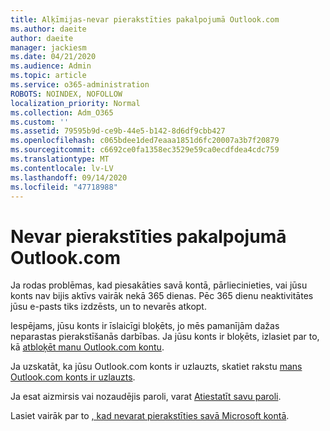 ```yaml
---
title: Alķīmijas-nevar pierakstīties pakalpojumā Outlook.com
ms.author: daeite
author: daeite
manager: jackiesm
ms.date: 04/21/2020
ms.audience: Admin
ms.topic: article
ms.service: o365-administration
ROBOTS: NOINDEX, NOFOLLOW
localization_priority: Normal
ms.collection: Adm_O365
ms.custom: ''
ms.assetid: 79595b9d-ce9b-44e5-b142-8d6df9cbb427
ms.openlocfilehash: c065bdee1ded7eaaa1851d6fc20007a3b7f20879
ms.sourcegitcommit: c6692ce0fa1358ec3529e59ca0ecdfdea4cdc759
ms.translationtype: MT
ms.contentlocale: lv-LV
ms.lasthandoff: 09/14/2020
ms.locfileid: "47718988"
---
```

# <a name="cant-sign-in-to-outlookcom"></a>Nevar pierakstīties pakalpojumā Outlook.com

Ja rodas problēmas, kad piesakāties savā kontā, pārliecinieties, vai jūsu konts nav bijis aktīvs vairāk nekā 365 dienas. Pēc 365 dienu neaktivitātes jūsu e-pasts tiks izdzēsts, un to nevarēs atkopt.
  
Iespējams, jūsu konts ir īslaicīgi bloķēts, jo mēs pamanījām dažas neparastas pierakstīšanās darbības. Ja jūsu konts ir bloķēts, izlasiet par to, kā [atbloķēt manu Outlook.com kontu](https://support.office.com/article/f4ad2701-d166-4d8b-8a6a-9af2a1f8a4c4.aspx). 
  
Ja uzskatāt, ka jūsu Outlook.com konts ir uzlauzts, skatiet rakstu [mans Outlook.com konts ir uzlauzts](https://support.office.com/article/35993ac5-ac2f-494e-aacb-5232dda453d8.aspx).
  
Ja esat aizmirsis vai nozaudējis paroli, varat [Atiestatīt savu paroli](https://go.microsoft.com/fwlink/p/?LinkID=242804).
  
Lasiet vairāk par to [, kad nevarat pierakstīties savā Microsoft kontā](https://go.microsoft.com/fwlink/p/?linkid=837479).
  

